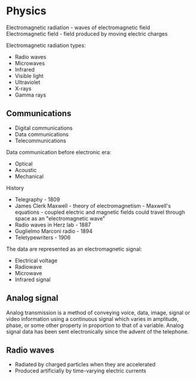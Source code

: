 # Physics

Electromagnetic radiation - waves of electromagnetic field  
Electromagnetic field -  field produced by moving electric charges
  
Electromagnetic radiation types:

- Radio waves
- Microwaves
- Infrared
- Visible light
- Ultraviolet
- X-rays
- Gamma rays

## Communications

- Digital communications  
- Data communications  
- Telecommunications

Data communication before electronic era:

- Optical
- Acoustic
- Mechanical

History

- Telegraphy - 1809
- James Clerk Maxwell - theory of electromagnetism -  Maxwell's equations - coupled electric and magnetic fields could travel through space as an "electromagnetic wave"
- Radio waves in Herz lab - 1887
- Guglielmo Marconi radio - 1894 
- Teletypewriters - 1906

The data are represented as an electromagnetic signal:

- Electrical voltage
- Radiowave
- Microwave
- Infrared signal

## Analog signal

Analog transmission is a method of conveying voice, data, image, signal or video information using a continuous signal which varies in amplitude, phase, or some other property in proportion to that of a variable. Analog signal data has been sent electronically since the advent of the telephone.
  
## Radio waves

- Radiated by charged particles when they are accelerated
- Produced artificially by time-varying electric currents